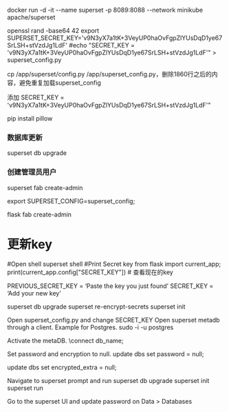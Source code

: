 

docker run -d -it --name superset -p 8089:8088 --network minikube apache/superset


openssl rand -base64 42
export SUPERSET_SECRET_KEY='v9N3yX7a1tK+3VeyUP0haOvFgpZlYUsDqD1ye67SrLSH+stVzdJg1LdF'
#echo "SECRET_KEY = 'v9N3yX7a1tK+3VeyUP0haOvFgpZlYUsDqD1ye67SrLSH+stVzdJg1LdF'" > superset_config.py

cp /app/superset/config.py /app/superset_config.py，删除1860行之后的内容，避免重复加载superset_config

添加 SECRET_KEY = 'v9N3yX7a1tK+3VeyUP0haOvFgpZlYUsDqD1ye67SrLSH+stVzdJg1LdF'"

pip install pillow

### 数据库更新
superset db upgrade 

### 创建管理员用户
superset fab create-admin



export SUPERSET_CONFIG=superset_config;

flask fab create-admin

# 更新key
#Open shell
superset shell
#Print Secret key
from flask import current_app; print(current_app.config["SECRET_KEY"]) # 查看现在的key

PREVIOUS_SECRET_KEY = ‘Paste the key you just found’
SECRET_KEY = ‘Add your new key’


superset db upgrade 
superset re-encrypt-secrets
superset init


Open superset_config.py and change SECRET_KEY
Open superset metadb through a client. Example for Postgres.
sudo -i -u postgres

Activate the metaDB.
\connect db_name;

Set password and encryption to null.
update dbs set password = null;

update dbs set encrypted_extra = null;

Navigate to superset prompt and run
superset db upgrade superset init superset run

Go to the superset UI and update password on Data > Databases
